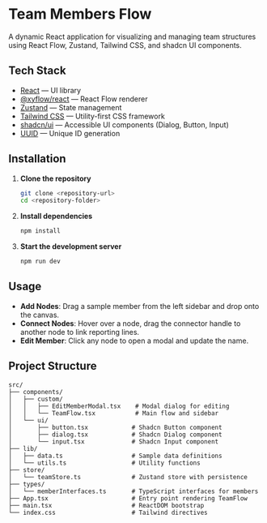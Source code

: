 # Team Members Flow

A dynamic React application for visualizing and managing team structures using React Flow, Zustand, Tailwind CSS, and shadcn UI components.

## Tech Stack

- [React](https://reactjs.org/) — UI library
- [@xyflow/react](https://github.com/xyflow/react) — React Flow renderer
- [Zustand](https://github.com/pmndrs/zustand) — State management
- [Tailwind CSS](https://tailwindcss.com/) — Utility-first CSS framework
- [shadcn/ui](https://ui.shadcn.com/) — Accessible UI components (Dialog, Button, Input)
- [UUID](https://github.com/uuidjs/uuid) — Unique ID generation

## Installation

1. **Clone the repository**

   ```bash
   git clone <repository-url>
   cd <repository-folder>
   ```

2. **Install dependencies**

   ```bash
   npm install
   ```
4. **Start the development server**

   ```bash
   npm run dev
   ```

## Usage

- **Add Nodes**: Drag a sample member from the left sidebar and drop onto the canvas.
- **Connect Nodes**: Hover over a node, drag the connector handle to another node to link reporting lines.
- **Edit Member**: Click any node to open a modal and update the name.

## Project Structure

```
src/
├── components/
│   ├── custom/
│   │   ├── EditMemberModal.tsx    # Modal dialog for editing
│   │   └── TeamFlow.tsx           # Main flow and sidebar
│   └── ui/
│       ├── button.tsx            # Shadcn Button component
│       ├── dialog.tsx            # Shadcn Dialog component
│       └── input.tsx             # Shadcn Input component
├── lib/
│   ├── data.ts                   # Sample data definitions
│   └── utils.ts                  # Utility functions
├── store/
│   └── teamStore.ts              # Zustand store with persistence
├── types/
│   └── memberInterfaces.ts       # TypeScript interfaces for members
├── App.tsx                       # Entry point rendering TeamFlow
├── main.tsx                      # ReactDOM bootstrap
└── index.css                     # Tailwind directives
```


